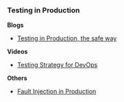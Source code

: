 ### Testing in Production

**Blogs**
* [Testing in Production, the safe way](https://copyconstruct.medium.com/testing-in-production-the-safe-way-18ca102d0ef1)


**Videos**
* [Testing Strategy for DevOps](https://www.youtube.com/watch?v=z-3aSVfoyBY)

**Others**
* [Fault Injection in Production](https://queue.acm.org/detail.cfm?id=2353017)